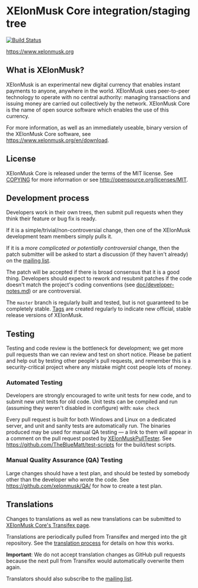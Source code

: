 XElonMusk Core integration/staging tree
=====================================

[![Build Status](https://travis-ci.org/xelonmusk/xelonmusk.svg?branch=master)](https://travis-ci.org/xelonmusk/xelonmusk)

https://www.xelonmusk.org

What is XElonMusk?
----------------

XElonMusk is an experimental new digital currency that enables instant payments to
anyone, anywhere in the world. XElonMusk uses peer-to-peer technology to operate
with no central authority: managing transactions and issuing money are carried
out collectively by the network. XElonMusk Core is the name of open source
software which enables the use of this currency.

For more information, as well as an immediately useable, binary version of
the XElonMusk Core software, see https://www.xelonmusk.org/en/download.

License
-------

XElonMusk Core is released under the terms of the MIT license. See [COPYING](COPYING) for more
information or see http://opensource.org/licenses/MIT.

Development process
-------------------

Developers work in their own trees, then submit pull requests when they think
their feature or bug fix is ready.

If it is a simple/trivial/non-controversial change, then one of the XElonMusk
development team members simply pulls it.

If it is a *more complicated or potentially controversial* change, then the patch
submitter will be asked to start a discussion (if they haven't already) on the
[mailing list](http://sourceforge.net/mailarchive/forum.php?forum_name=xelonmusk-development).

The patch will be accepted if there is broad consensus that it is a good thing.
Developers should expect to rework and resubmit patches if the code doesn't
match the project's coding conventions (see [doc/developer-notes.md](doc/developer-notes.md)) or are
controversial.

The `master` branch is regularly built and tested, but is not guaranteed to be
completely stable. [Tags](https://github.com/xelonmusk/xelonmusk/tags) are created
regularly to indicate new official, stable release versions of XElonMusk.

Testing
-------

Testing and code review is the bottleneck for development; we get more pull
requests than we can review and test on short notice. Please be patient and help out by testing
other people's pull requests, and remember this is a security-critical project where any mistake might cost people
lots of money.

### Automated Testing

Developers are strongly encouraged to write unit tests for new code, and to
submit new unit tests for old code. Unit tests can be compiled and run (assuming they weren't disabled in configure) with: `make check`

Every pull request is built for both Windows and Linux on a dedicated server,
and unit and sanity tests are automatically run. The binaries produced may be
used for manual QA testing — a link to them will appear in a comment on the
pull request posted by [XElonMuskPullTester](https://github.com/XElonMuskPullTester). See https://github.com/TheBlueMatt/test-scripts
for the build/test scripts.

### Manual Quality Assurance (QA) Testing

Large changes should have a test plan, and should be tested by somebody other
than the developer who wrote the code.
See https://github.com/xelonmusk/QA/ for how to create a test plan.

Translations
------------

Changes to translations as well as new translations can be submitted to
[XElonMusk Core's Transifex page](https://www.transifex.com/projects/p/xelonmusk/).

Translations are periodically pulled from Transifex and merged into the git repository. See the
[translation process](doc/translation_process.md) for details on how this works.

**Important**: We do not accept translation changes as GitHub pull requests because the next
pull from Transifex would automatically overwrite them again.

Translators should also subscribe to the [mailing list](https://groups.google.com/forum/#!forum/xelonmusk-translators).
